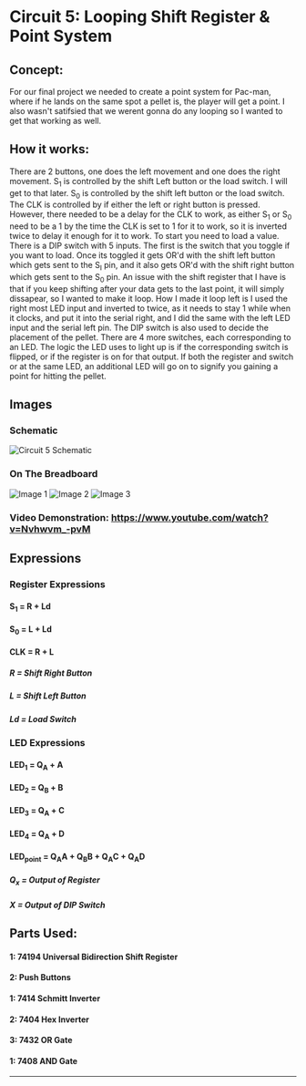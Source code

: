 # Circuit 5: Looping Shift Register & Point System
## Concept:
For our final project we needed to create a point system for Pac-man, where if he lands on the same spot a pellet is, the player will get a point. I also wasn't satifsied that we werent gonna do any looping so I wanted to get that working as well.

## How it works:
There are 2 buttons, one does the left movement and one does the right movement. S<sub>1</sub> is controlled by the shift Left button or the load switch. I will get to that later. S<sub>0</sub> is controlled by the shift left button or the load switch. The CLK is controlled by if either the left or right button is pressed. However, there needed to be a delay for the CLK to work, as either S<sub>1</sub> or S<sub>0</sub> need to be a 1 by the time the CLK is set to 1 for it to work, so it is inverted twice to delay it enough for it to work. To start you need to load a value. There is a DIP switch with 5 inputs. The first is the switch that you toggle if you want to load. Once its toggled it gets OR'd with the shift left button which gets sent to the S<sub>I</sub> pin, and it also gets OR'd with the shift right button which gets sent to the S<sub>0</sub> pin. An issue with the shift register that I have is that if you keep shifting after your data gets to the last point, it will simply dissapear, so I wanted to make it loop. How I made it loop left is I used the right most LED input and inverted to twice, as it needs to stay 1 while when it clocks, and put it into the serial right, and I did the same with the left LED input and the serial left pin. The DIP switch is also used to decide the placement of the pellet. There are 4 more switches, each corresponding to an LED. The logic the LED uses to light up is if the corresponding switch is flipped, or if the register is on for that output. If both the register and switch or at the same LED, an  additional LED will go on to signify you gaining a point for hitting the pellet. 

## Images
### Schematic
![Circuit 5 Schematic](Circuit_5_Schematic.png)
### On The Breadboard
![Image 1](Circuit_5_img_1.jpg)
![Image 2](Circuit_5_img_2.jpg)
![Image 3](Circuit_5_img_3.jpg)
### Video Demonstration: https://www.youtube.com/watch?v=Nvhwvm_-pvM

## Expressions
### Register Expressions
#### S<sub>1</sub> = R + Ld
#### S<sub>0</sub> = L + Ld
#### CLK = R + L

##### R = Shift Right Button
##### L = Shift Left Button
##### Ld = Load Switch

### LED Expressions
#### LED<sub>1</sub> = Q<sub>A</sub> + A
#### LED<sub>2</sub> = Q<sub>B</sub> + B
#### LED<sub>3</sub> = Q<sub>A</sub> + C
#### LED<sub>4</sub> = Q<sub>A</sub> + D
#### LED<sub>point</sub> =  Q<sub>A</sub>A + Q<sub>B</sub>B + Q<sub>A</sub>C + Q<sub>A</sub>D

##### Q<sub>x</sub> = Output of Register
##### X = Output of DIP Switch

## Parts Used:
#### 1: 74194 Universal Bidirection Shift Register
#### 2: Push Buttons
#### 1: 7414 Schmitt Inverter
#### 2: 7404 Hex Inverter
#### 3: 7432 OR Gate
#### 1: 7408 AND Gate
***


